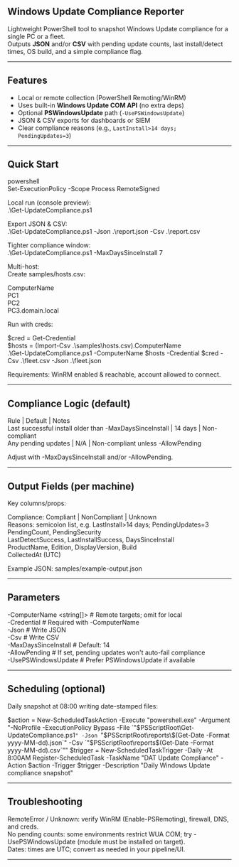 ## Windows Update Compliance Reporter

Lightweight PowerShell tool to snapshot Windows Update compliance for a single PC or a fleet.  
Outputs **JSON** and/or **CSV** with pending update counts, last install/detect times, OS build, and a simple compliance flag.

---

## Features

- Local or remote collection (PowerShell Remoting/WinRM)
- Uses built-in **Windows Update COM API** (no extra deps)
- Optional **PSWindowsUpdate** path (`-UsePSWindowsUpdate`)
- JSON & CSV exports for dashboards or SIEM
- Clear compliance reasons (e.g., `LastInstall>14 days; PendingUpdates=3`)

---

## Quick Start

powershell  
Set-ExecutionPolicy -Scope Process RemoteSigned  

Local run (console preview):    
.\Get-UpdateCompliance.ps1  

Export JSON & CSV:    
.\Get-UpdateCompliance.ps1 -Json .\report.json -Csv .\report.csv  

Tighter compliance window:    
.\Get-UpdateCompliance.ps1 -MaxDaysSinceInstall 7  

Multi-host:    
Create samples/hosts.csv:  

ComputerName  
PC1  
PC2  
PC3.domain.local  

Run with creds:  

$cred  = Get-Credential  
$hosts = (Import-Csv .\samples\hosts.csv).ComputerName  
.\Get-UpdateCompliance.ps1 -ComputerName $hosts -Credential $cred -Csv .\fleet.csv -Json .\fleet.json  

Requirements: WinRM enabled & reachable, account allowed to connect.  

---

## Compliance Logic (default)

Rule | Default | Notes  
Last successful install older than -MaxDaysSinceInstall |	14 days |	Non-compliant  
Any pending updates	| N/A	| Non-compliant unless -AllowPending  

Adjust with -MaxDaysSinceInstall and/or -AllowPending.

--- 

## Output Fields (per machine)

Key columns/props:

Compliance: Compliant | NonCompliant | Unknown  
Reasons: semicolon list, e.g. LastInstall>14 days; PendingUpdates=3  
PendingCount, PendingSecurity  
LastDetectSuccess, LastInstallSuccess, DaysSinceInstall  
ProductName, Edition, DisplayVersion, Build  
CollectedAt (UTC)  

Example JSON: samples/example-output.json

---

## Parameters

-ComputerName <string[]>   # Remote targets; omit for local  
-Credential <pscredential> # Required with -ComputerName  
-Json <path>               # Write JSON  
-Csv <path>                # Write CSV  
-MaxDaysSinceInstall <int> # Default: 14  
-AllowPending              # If set, pending updates won't auto-fail compliance  
-UsePSWindowsUpdate        # Prefer PSWindowsUpdate if available  

---

## Scheduling (optional)

Daily snapshot at 08:00 writing date-stamped files:

$action  = New-ScheduledTaskAction -Execute "powershell.exe" -Argument "-NoProfile -ExecutionPolicy Bypass -File `"$PSScriptRoot\Get-UpdateCompliance.ps1`" -Json `"$PSScriptRoot\reports\$(Get-Date -Format yyyy-MM-dd).json`" -Csv `"$PSScriptRoot\reports\$(Get-Date -Format yyyy-MM-dd).csv`""
$trigger = New-ScheduledTaskTrigger -Daily -At 8:00AM
Register-ScheduledTask -TaskName "DAT Update Compliance" -Action $action -Trigger $trigger -Description "Daily Windows Update compliance snapshot"

---

## Troubleshooting

RemoteError / Unknown: verify WinRM (Enable-PSRemoting), firewall, DNS, and creds.  
No pending counts: some environments restrict WUA COM; try -UsePSWindowsUpdate (module must be installed on target).  
Dates: times are UTC; convert as needed in your pipeline/UI.  

---
